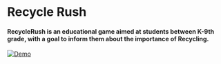 # Recycle Rush

#### RecycleRush is an educational game aimed at students between K-9th grade, with a goal to inform them about the importance of Recycling.
<a href="https://youtu.be/GfQ23KDF6pM" title="Demo"><img src="https://youtu.be/GfQ23KDF6pM" alt="Demo" /></a>
